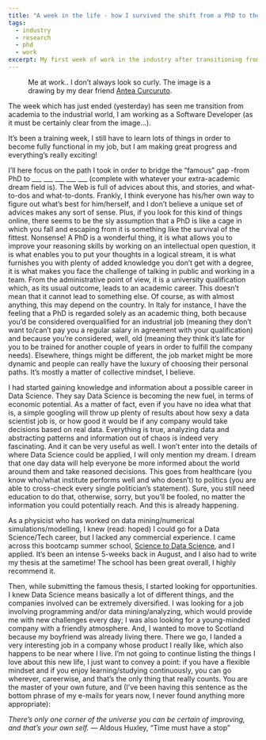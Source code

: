 ```yaml
---
title: "A week in the life - how I survived the shift from a PhD to the industry"
tags:
  - industry
  - research
  - phd
  - work
excerpt: My first week of work in the industry after transitioning from academia
---
```


<figure class="responsive">
  <img src="{{ site.url }}/assets/avatars/me-antea.jpg" alt="">
  <figcaption>Me at work.. I don’t always look so curly. The image is a drawing by my dear friend <a href="http://ekanes.deviantart.com/">Antea Curcuruto</a>.</figcaption>
</figure>

The week which has just ended (yesterday) has seen me transition from academia to the industrial world, I am working as a Software Developer (as it must be certainly clear from the image...).

It’s been a training week, I still have to learn lots of things in order to become fully functional in my job, but I am making great progress and everything’s really exciting!

I’ll here focus on the path I took in order to bridge the “famous” gap -from PhD to ___ ___ ___ ___ ___ (complete with whatever your extra-academic dream field is). The Web is full of advices about this, and stories, and what-to-dos and what-to-donts. Frankly, I think everyone has his/her own way to figure out what’s best for him/herself, and I don’t believe a unique set of advices makes any sort of sense. Plus, if you look for this kind of things online, there seems to be the sly assumption that a PhD is like a cage in which you fall and escaping from it is something like the survival of the fittest. Nonsense! A PhD is a wonderful thing, it is what allows you to improve your reasoning skills by working on an intellectual open question, it is what enables you to put your thoughts in a logical stream, it is what furnishes you with plenty of added knowledge you don’t get with a degree, it is what makes you face the challenge of talking in public and working in a team. From the administrative point of view, it is a university qualification which, as its usual outcome, leads to an academic career. This doesn’t mean that it cannot lead to something else. Of course, as with almost anything, this may depend on the country. In Italy for instance, I have the feeling that a PhD is regarded solely as an academic thing, both because you’d be considered overqualified for an industrial job (meaning they don’t want to/can’t pay you a regular salary in agreement with your qualification) and because you’re considered, well, old (meaning they think it’s late for you to be trained for another couple of years in order to fulfill the company needs). Elsewhere, things might be different, the job market might be more dynamic and people can really have the luxury of choosing their personal paths. It’s mostly a matter of collective mindset, I believe.

I had started gaining knowledge and information about a possible career in Data Science. They say Data Science is becoming the new fuel, in terms of economic potential. As a matter of fact, even if you have no idea what that is, a simple googling will throw up plenty of results about how sexy a data scientist job is, or how good it would be if any company would take decisions based on real data. Everything is true, analyzing data and abstracting patterns and information out of chaos is indeed very fascinating. And it can be very useful as well. I won’t enter into the details of where Data Science could be applied, I will only mention my dream. I dream that one day data will help everyone be more informed about the world around them and take reasoned decisions. This goes from healthcare (you know who/what institute performs well and who doesn’t) to politics (you are able to cross-check every single politician’s statement). Sure, you still need education to do that, otherwise, sorry, but you’ll be fooled, no matter the information you could potentially reach. And this is already happening.

As a physicist who has worked on data mining/numerical simulations/modelling, I knew (read: hoped) I could go for a Data Science/Tech career, but I lacked any commercial experience. I came across this bootcamp summer school, [Science to Data Science](http://www.s2ds.org/), and I applied. It’s been an intense 5-weeks back in August, and I also had to write my thesis at the sametime! The school has been great overall, I highly recommend it.

Then, while submitting the famous thesis, I started looking for opportunities. I knew Data Science means basically a lot of different things, and the companies involved can be extremely diversified. I was looking for a job involving programming and/or data mining/analyzing, which would provide me with new challenges every day; I was also looking for a young-minded company with a friendly atmosphere. And, I wanted to move to Scotland because my boyfriend was already living there. There we go, I landed a very interesting job in a company whose product I really like, which also happens to be near where I live. I’m not going to continue listing the things I love about this new life, I just want to convey a point: if you have a flexible mindset and if you enjoy learning/studying continuously, you can go wherever, careerwise, and that’s the only thing that really counts. You are the master of your own future, and (I’ve been having this sentence as the bottom phrase of my e-mails for years now, I never found anything more appropriate):

*There’s only one corner of the universe you can be certain of improving, and that’s your own self.*
— Aldous Huxley, “Time must have a stop”
